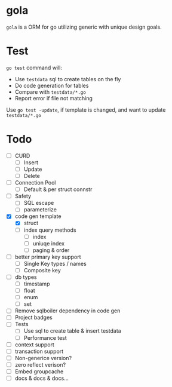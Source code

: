 # gola

`gola` is a ORM for go utilizing generic with unique design goals.

# Test

`go test` command will:

* Use `testdata` sql to create tables on the fly
* Do code generation for tables
* Compare with `testdata/*.go`
* Report error if file not matching

Use `go test -update`, if template is changed, and want to update `testdata/*.go`

# Todo

* [ ] CURD
  * [ ] Insert
  * [ ] Update
  * [ ] Delete
* [ ] Connection Pool
  * [ ] Default & per struct connstr
* [ ] Safety
  * [ ] SQL escape
  * [ ] parameterize
* [X] code gen template
  * [X] struct
  * [ ] index query methods
    * [ ] index
    * [ ] uniuqe index
    * [ ] paging & order
* [ ] better primary key support
  * [ ] Single Key types / names
  * [ ] Composite key
* [ ] db types
  * [ ] timestamp
  * [ ] float
  * [ ] enum
  * [ ] set
* [ ] Remove sqlboiler dependency in code gen
* [ ] Project badges
* [ ] Tests
  * [ ] Use sql to create table & insert testdata
  * [ ] Performance test
* [ ] context support
* [ ] transaction support
* [ ] Non-generice version?
* [ ] zero reflect verison?
* [ ] Embed groupcache
* [ ] docs & docs & docs...
